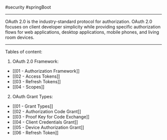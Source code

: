 #security #springBoot 

---

OAuth 2.0 is the industry-standard protocol for authorization. OAuth 2.0 focuses on client developer simplicity while providing specific authorization flows for web applications, desktop applications, mobile phones, and living room devices.

---

Tables of content:
1. OAuth 2.0 Framework: 
 - [[01 - Authorization Framework]]
 - [[02 - Access Tokens]] 
 - [[03 - Refresh Tokens]]
 - [[04 - Scopes]]
2. OAuth Grant Types:
 - [[01 - Grant Types]]
 - [[02 - Authorization Code Grant]]
 - [[03 - Proof Key for Code Exchange]]
 - [[04 - Client Credentials Grant]]
 - [[05 - Device Authorization Grant]]
 - [[06 - Refresh Token]]
